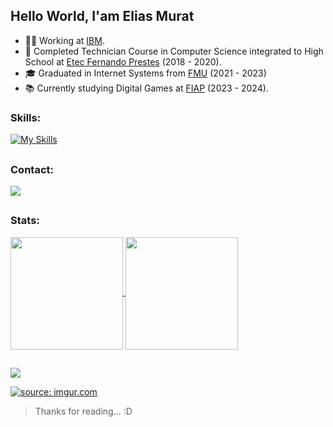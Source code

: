 ## Hello World, I'am Elias Murat
- 👨‍💻 Working at <a href="https://www.ibm.com/br-pt" target="_blank" rel="nofollow">IBM</a>.
- 🐊 Completed Technician Course in Computer Science integrated to High School at <a href="https://www.etecfernandoprestes.com.br/" target="_blank" rel="nofollow">Etec Fernando Prestes</a> (2018 - 2020).
- 🎓 Graduated in Internet Systems from <a href="https://portal.fmu.br/" target="_blank" rel="nofollow">FMU</a> (2021 - 2023)
- 📚 Currently studying Digital Games at <a href="https://fiap.com.br/" target="_blank" rel="nofollow">FIAP</a> (2023 - 2024).

### Skills:
[![My Skills](https://skillicons.dev/icons?i=c,cpp,java,postgres,mongodb,vim,angular,flutter,linux,docker,kubernetes,jenkins&perline=6)](https://skillicons.dev)

##

### Contact:
<div> 
  <a href="https://www.linkedin.com/in/eliascmurat" target="_blank" rel="nofollow">
    <img src="https://img.shields.io/badge/LinkedIn-a4161a?style=for-the-badge&logo=linkedin&logoColor=white" target="_blank">
  </a>
</div>

##

### Stats:
<a href="https://github.com/eliascmurat">
  <img 
    height="180em" 
    align="center" 
    src="https://github-readme-stats.vercel.app/api?username=eliascmurat&include_all_commits=true&count_private=true&title_color=a4161a&text_color=DBDBDB&border_color=a4161a&bg_color=111111"/>
</a>
<a href="https://github.com/eliascmurat">
  <img height="180em" align="center" src="https://github-readme-stats.vercel.app/api/top-langs/?username=eliascmurat&hide=assembly,pascal,pawn,makefile&layout=compact&langs_count=6&title_color=a4161a&text_color=DBDBDB&border_color=a4161a&bg_color=111111" />
</a>

##
![](https://komarev.com/ghpvc/?username=eliascmurat&label=👁️&color=151515)

<a href="https://imgur.com/NmFwvJV"><img src="https://i.imgur.com/NmFwvJV.gif" title="source: imgur.com" /></a>

> Thanks for reading... :D

##
